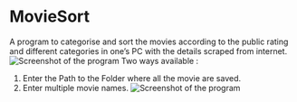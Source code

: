 # MovieSort
A program to categorise and sort the movies according to the  public rating and different categories in one’s PC with the details scraped from internet.
![Screenshot of the program](https://github.com/MazahirHaroon/MovieSort/blob/master/MovieSort.png)
Two ways available : 
  1. Enter the Path to the Folder where all the movie are saved.
  2. Enter multiple movie names.
![Screenshot of the program](https://github.com/MazahirHaroon/MovieSort/blob/master/MovieSort2.png)
